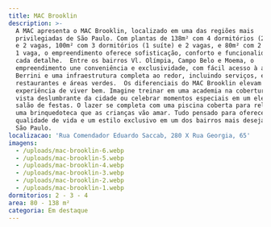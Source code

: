 ```yaml
---
title: MAC Brooklin
description: >-
  A MAC apresenta o MAC Brooklin, localizado em uma das regiões mais
  privilegiadas de São Paulo. Com plantas de 138m² com 4 dormitórios (2 suítes)
  e 2 vagas, 100m² com 3 dormitórios (1 suíte) e 2 vagas, e 80m² com 2 suítes e
  1 vaga, o empreendimento oferece sofisticação, conforto e funcionalidade em
  cada detalhe.  Entre os bairros Vl. Olímpia, Campo Belo e Moema, o
  empreendimento une conveniência e exclusividade, com fácil acesso à avenida
  Berrini e uma infraestrutura completa ao redor, incluindo serviços, escolas,
  restaurantes e áreas verdes.  Os diferenciais do MAC Brooklin elevam a
  experiência de viver bem. Imagine treinar em uma academia na cobertura com uma
  vista deslumbrante da cidade ou celebrar momentos especiais em um elegante
  salão de festas. O lazer se completa com uma piscina coberta para relaxar e
  uma brinquedoteca que as crianças vão amar. Tudo pensado para oferecer
  qualidade de vida e um estilo exclusivo em um dos bairros mais desejados de
  São Paulo.
localizacao: 'Rua Comendador Eduardo Saccab, 280 X Rua Georgia, 65'
imagens:
  - /uploads/mac-brooklin-6.webp
  - /uploads/mac-brooklin-5.webp
  - /uploads/mac-brooklin-4.webp
  - /uploads/mac-brooklin-3.webp
  - /uploads/mac-brooklin-2.webp
  - /uploads/mac-brooklin-1.webp
dormitorios: 2 - 3 - 4
area: 80 - 138 m²
categoria: Em destaque
---
```



